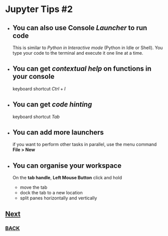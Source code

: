 # Jupyter Tips #2

* ## You can also use __Console__ ___Launcher___ to run code

  This is similar to _Python_ _in_ _Interactive mode_ (Python in Idle or Shell). You type your code to the terminal and execute it one line at a time.

* ## You can get _contextual help_ on functions in your console

    keyboard shortcut $Ctrl+I$

* ## You can get _code hinting_

    keyboard shortcut $Tab$

* ## You can add more launchers

    if you want to perform other tasks in parallel,
    use the menu command
__File > New__

* ## You can organise your workspace

    On the __tab handle__, __Left Mouse Button__ click and hold
  * move the tab
  * dock the tab to a new location
  * split panes horizontally and vertically

## [Next](../docs/next-01.md)

### [BACK](../docs/start-03.md)
